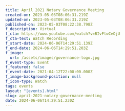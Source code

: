 ```yaml
---
title: April 2021 Notary Governance Meeting
created-on: 2023-05-03T08:06:31.219Z
updated-on: 2023-05-03T08:06:31.219Z
published-on: 2023-05-03T08:22:38.798Z
f_description: Virtual
f_cta: https://www.youtube.com/watch?v=BIvFtwCeOjU
f_cta-text: Watch Recording
f_start-date: 2024-06-06T14:29:51.139Z
f_end-date: 2024-06-06T14:29:51.203Z
f_image:
  url: /assets/images/governance-logo.jpg
f_event-type: Event
f_featured: false
f_event-date: 2021-04-12T22:00:00.000Z
f_image-background-position: null
f_icon-type: Watch
tags: events
layout: "[events].html"
slug: april-2021-notary-governance-meeting
date: 2024-06-06T14:29:51.230Z
---
```

